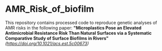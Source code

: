 # AMR_Risk_of_biofilm
This repository contains processed code to reproduce genetic analyses of AMR risks in the following paper: **"Microplastics Pose an Elevated Antimicrobial Resistance Risk Than Natural Surfaces via a Systematic Comparative Study of Surface Biofilms in Rivers"** *(https://doi.org/10.1021/acs.est.5c00673)*

